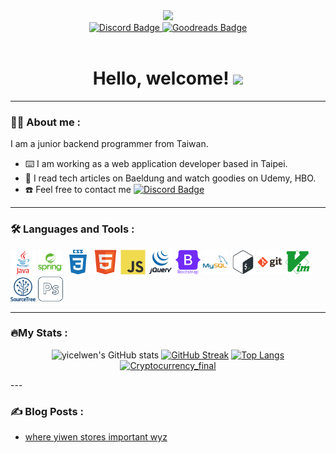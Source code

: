 <div id="header" align="center">

  <!--The gif should be transparent and illustrated at later stage-->
  <img src="https://media0.giphy.com/media/MA0vkDWZNtO9vPfkUC/giphy.gif?cid=ecf05e47w90avbpbvg1uwqw34lac9c45hg4npa7s0gv8okim&rid=giphy.gif&ct=s" width="150"/>
  
  
  <!--Social Networks and their badges are organized here-->
  <div id="badges">
  <!--a href="https://www.linkedin.com/in/yi19cel22wen34/" >
    <img src="https://img.shields.io/badge/LinkedIn-blue?style=for-the-badge&logo=linkedin&logoColor=white" alt="LinkedIn Badge" />
  </a-->
  <a href="https://discordapp.com/users/764144401655922698">
    <img src="https://img.shields.io/badge/Discord-mediumslateblue?logo=discord&logoColor=white&style=for-the-badge" alt="Discord Badge"/>
  </a>
  </label>
  <a href="https://www.goodreads.com/user/show/34521788-yiwen-c">
    <img src="https://img.shields.io/badge/Goodreads-burlywood?logo=goodreads&logoColor=white&style=for-the-badge" alt="Goodreads Badge"/>
  </a>
  </div>
  
  <!--Here is the views counter-->
  <img src="https://komarev.com/ghpvc/?username=wysiwyz&style=flat-square&color=DFC5FE" alt=""/>
  
  
  <h1>
  Hello, welcome!
  <img src="https://media.giphy.com/media/hvRJCLFzcasrR4ia7z/giphy.gif" width="30px"/>
  </h1>
</div>

  ---
  
  ### 👩‍💻 About me :
  I am a junior backend programmer from Taiwan.
  - ⌨️ I am working as a web application developer based in Taipei.
  - 🎥 I read tech articles on Baeldung and watch goodies on Udemy, HBO.
  - ☎️ Feel free to contact me [![Discord Badge](https://img.shields.io/badge/Discord-mediumslateblue?logo=discord&logoColor=white&style=for-the-badge)](https://discordapp.com/users/764144401655922698)
  
  ---
  
  ### 🛠️ Languages and Tools :
<div>
  <img src="https://github.com/devicons/devicon/blob/master/icons/java/java-original-wordmark.svg" title="Java" alt="Java" width="40" height="40"/>

  <img src="https://github.com/devicons/devicon/blob/master/icons/spring/spring-original-wordmark.svg" title="Spring" alt="Spring" width="40" height="40"/>

  <img src="https://github.com/devicons/devicon/blob/master/icons/css3/css3-plain-wordmark.svg"  title="CSS3" alt="CSS" width="40" height="40"/>
  
  <img src="https://github.com/devicons/devicon/blob/master/icons/html5/html5-original.svg" title="HTML5" alt="HTML" width="40" height="40"/>
  
  <img src="https://github.com/devicons/devicon/blob/master/icons/javascript/javascript-original.svg" title="JavaScript" alt="JavaScript" width="40" height="40"/>
  
  <img src="https://github.com/devicons/devicon/blob/master/icons/jquery/jquery-original-wordmark.svg" title="JQuery" alt="JQuery" width="40" height="40"/>
  
  <img src="https://github.com/devicons/devicon/blob/master/icons/bootstrap/bootstrap-plain-wordmark.svg" title="Bootstrap" alt="Bootstrap" width="40" height="40"/>

  <img src="https://github.com/devicons/devicon/blob/master/icons/mysql/mysql-original-wordmark.svg" title="MySQL"  alt="MySQL" width="40" height="40"/>
  
  <img src="https://github.com/devicons/devicon/blob/master/icons/bash/bash-original.svg" title="Bash" alt="Bash" width="40" height="40"/>
  
  <img src="https://github.com/devicons/devicon/blob/master/icons/git/git-original-wordmark.svg" title="Git" alt="Git" width="40" height="40"/>
  
  <img src="https://github.com/devicons/devicon/blob/master/icons/vim/vim-plain.svg" title="Vim" alt="Vim" width="40" height="40"/>
  
  <img src="https://github.com/devicons/devicon/blob/master/icons/sourcetree/sourcetree-original-wordmark.svg" title="SourceTree" alt="SourceTree" width="40" height="40"/>
  
  <img src="https://github.com/devicons/devicon/blob/master/icons/photoshop/photoshop-line.svg" title="Photoshop" alt="Photoshop" width="40" height="40"/>
  
</div>

  ---
  
  ### 🔥My Stats :
  
  <div align="center">
  
  ![yicelwen's GitHub stats](https://github-readme-stats.vercel.app/api?username=wysiwyz&show_icons=true&theme=rose_pine&hide_border=true)
   [![GitHub Streak](http://github-readme-streak-stats.herokuapp.com?user=wysiwyz&theme=rose_pine&hide_border=true)](https://git.io/streak-stats) [![Top Langs](https://github-readme-stats.vercel.app/api/top-langs/?username=wysiwyz&layout=compact&theme=rose_pine&hide_border=true&hide=css,javascript,html)](https://github.com/anuraghazra/github-readme-stats) [![Cryptocurrency_final](https://github-readme-stats.vercel.app/api/pin/?username=yicelwen&repo=Cryptocurrency_final&theme=rose_pine&hide_border=true)](https://github.com/yicelwen/Cryptocurrency_final)  
  
  </div>
 ---
 
### ✍️ Blog Posts :
- [where yiwen stores important wyz](https://wysiwyz.github.io)
<!-- BLOG-POST-LIST:START -->
<!-- BLOG-POST-LIST:END -->
